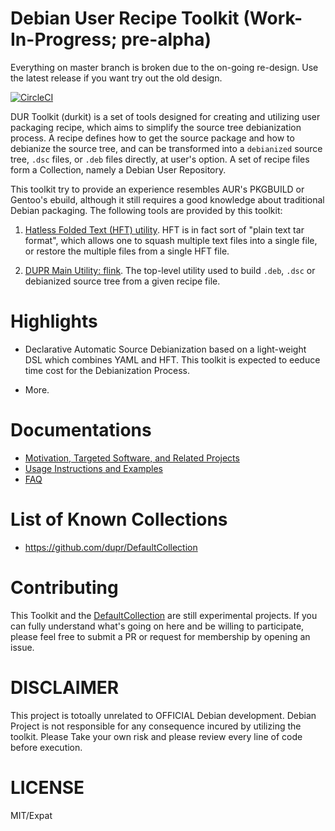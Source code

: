 Debian User Recipe Toolkit (Work-In-Progress; pre-alpha)
===

Everything on master branch is broken due to the on-going re-design.
Use the latest release if you want try out the old design.

[![CircleCI](https://circleci.com/gh/dupr/duprkit.svg?style=svg)](https://circleci.com/gh/dupr/duprkit)

DUR Toolkit (durkit) is a set of tools designed for creating and utilizing user
packaging recipe, which aims to simplify the source tree debianization process.
A recipe defines how to get the source package and how to debianize the source
tree, and can be transformed into a `debianized` source tree, `.dsc` files, or
`.deb` files directly, at user's option.  A set of recipe files form a
Collection, namely a Debian User Repository.

This toolkit try to provide an experience resembles AUR's PKGBUILD or Gentoo's
ebuild, although it still requires a good knowledge about traditional Debian
packaging. The following tools are provided by this toolkit:

1. [Hatless Folded Text (HFT) utility](./bin/hft). HFT is in fact sort of
   "plain text tar format", which allows one to squash multiple text files into
   a single file, or restore the multiple files from a single HFT file.

2. [DUPR Main Utility: flink](./bin/flink). The top-level utility used to build `.deb`,
   `.dsc` or debianized source tree from a given recipe file.

# Highlights

* Declarative Automatic Source Debianization based on a light-weight DSL which
combines YAML and HFT. This toolkit is expected to eeduce time cost for the
Debianization Process.

* More.

# Documentations

* [Motivation, Targeted Software, and Related Projects](./doc/motivation.md)
* [Usage Instructions and Examples](./doc/instructions.md)
* [FAQ](./doc/faq.md)

# List of Known Collections

* https://github.com/dupr/DefaultCollection

# Contributing

This Toolkit and the [DefaultCollection](https://github.com/dupr/DefaultCollection)
are still experimental projects. If you can fully understand what's going on
here and be willing to participate, please feel free to submit a PR or
request for membership by opening an issue.

# DISCLAIMER

This project is totoally unrelated to  OFFICIAL Debian development.  Debian
Project is not responsible for any consequence incured by utilizing the
toolkit.  Please Take your own risk and please review every line of code before
execution.

# LICENSE

MIT/Expat
